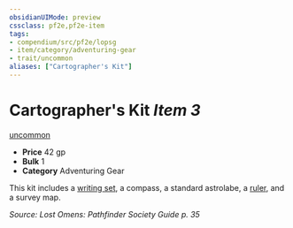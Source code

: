 ```yaml
---
obsidianUIMode: preview
cssclass: pf2e,pf2e-item
tags:
- compendium/src/pf2e/lopsg
- item/category/adventuring-gear
- trait/uncommon
aliases: ["Cartographer's Kit"]
---
```

# Cartographer's Kit *Item 3*  
[uncommon](/rules/traits/uncommon.md)  

- **Price** 42 gp
- **Bulk** 1
- **Category** Adventuring Gear

This kit includes a [writing set](/compendium/equipment/items/writing-set.md), a compass, a standard astrolabe, a [ruler](/compendium/equipment/items/ruler-lopsg.md), and a survey map.

*Source: Lost Omens: Pathfinder Society Guide p. 35*